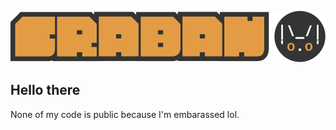 ![Logo](logo-extended.svg)
## Hello there
None of my code is public because I'm embarassed lol.
<!---
Cra-ban/Cra-ban is a ✨ special ✨ repository because its `README.md` (this file) appears on your GitHub profile.
You can click the Preview link to take a look at your changes.
--->
